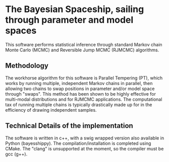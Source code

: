 # The Bayesian Spaceship, sailing through parameter and model spaces 

This software performs statistical inference through standard Markov chain Monte Carlo (MCMC) and Reversible Jump MCMC (RJMCMC) algorithms. 

## Methodology 

The workhorse algorithm for this software is Parallel Tempering (PT), which works by running multiple, independent Markov chains in parallel, then allowing two chains to swap positions in parameter and/or model space through "swaps". This method has been shown to be highly effective for multi-modal distributions and for RJMCMC applications. The computational tax of running multiple chains is typically drastically made up for in the efficiency of drawing independent samples.

## Technical Details of the implementation

The software is written in c++, with a swig wrapped version also available in Python (bayesshippy). The compilation/installation is completed using CMake. The "clang" is unsupported at the moment, so the compiler must be gcc (g++).

